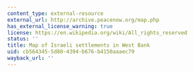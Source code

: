 ```yaml
---
content_type: external-resource
external_url: http://archive.peacenow.org/map.php
has_external_license_warning: true
license: https://en.wikipedia.org/wiki/All_rights_reserved
status: ''
title: Map of Israeli settlements in West Bank
uid: cb564345-5d80-4394-b676-b4150aaaec79
wayback_url: ''
---
```

